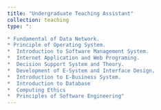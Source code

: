 ```yaml
---
title: "Undergraduate Teaching Assistant"
collection: teaching
type: ": 

* Fundamental of Data Network.
* Principle of Operating System.
*  Introduction to Software Management System.
*  Internet Application and Web Programing.
*  Decision Support System and Theory.
*  Development of E-System and Interface Design.
*  Introduction to E-Business System.
*  Introduction to Database
*  Computing Ethics
*  Principles of Software Engineering"
---
```

